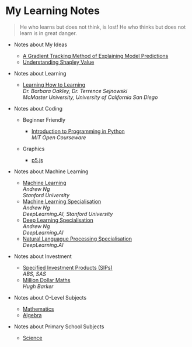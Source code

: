 # My Learning Notes

> He who learns but does not think, is lost! He who thinks but does not learn is in great danger.

- Notes about My Ideas

  - [A Gradient Tracking Method of Explaining Model Predictions](idea/idea-1-gradient-tracking-explainer)
  - [Understanding Shapley Value](idea/idea-2-understanding-shapley-value)
  <!-- - [Reversing Partial Derivatives](idea/idea-2-reversing-partial-derivatives) -->  

- Notes about Learning

  - [Learning How to Learning](learn/learn-1-what-is-learning)<br>
    *Dr. Barbara Oakley, Dr. Terrence Sejnowski*<br>
    *McMaster University, University of California San Diego*

- Notes about Coding

  - Beginner Friendly
    - [Introduction to Programming in Python](coding/python-intro/pyi-1-introduction)<br>
      *MIT Open Courseware*

  - Graphics
    - [p5.js](cg/p5/p5-1-introduction)

- Notes about Machine Learning

  - [Machine Learning](ml/ml-1-introduction)<br>
    *Andrew Ng*<br>
    *Stanford University*
  - [Machine Learning Specialisation](mls/ml-1-univariate-linear-regression)<br>
    *Andrew Ng*<br>
    *DeepLearning.AI, Stanford University*
  - [Deep Learning Specialisation](dl/dl-1-introduction)<br>
    *Andrew Ng*<br>
    *DeepLearning.AI*
  - [Natural Languague Processing Specialisation](nlp/nlp-1-sentiment-analysis-logistic-regression)<br>
    *DeepLearning.AI*

- Notes about Investment

  - [Specified Investment Products (SIPs)](fin/sip/sip-1-unit-trusts)<br>
    *ABS, SAS*
  - [Million Dollar Maths](fin/math/mdm-1-the-power-of-exponential-growth.md)<br>
    *Hugh Barker*

<!--
- Notes about Statistics

  - Penn State University - Statistics Online
    - STAT 100: Statistical Concepts and Reasoning
    - STAT 200: Elementary Statistics
    - STAT 401: Experimental Methods
    - STAT 414: Introduction to Probability Theory
    - STAT 416: Introduction to Mathematical Statistics
-->

- Notes about O-Level Subjects

  - [Mathematics](school/sec/math/m-01-numbers)
  - [Algebra](school/sec/math/algebra/algebra-1)

- Notes about Primary School Subjects

  <!-- - [Mathematics](school/pri/math/math-1) -->
  - [Science](school/pri/sci/sci-1-introduction)
